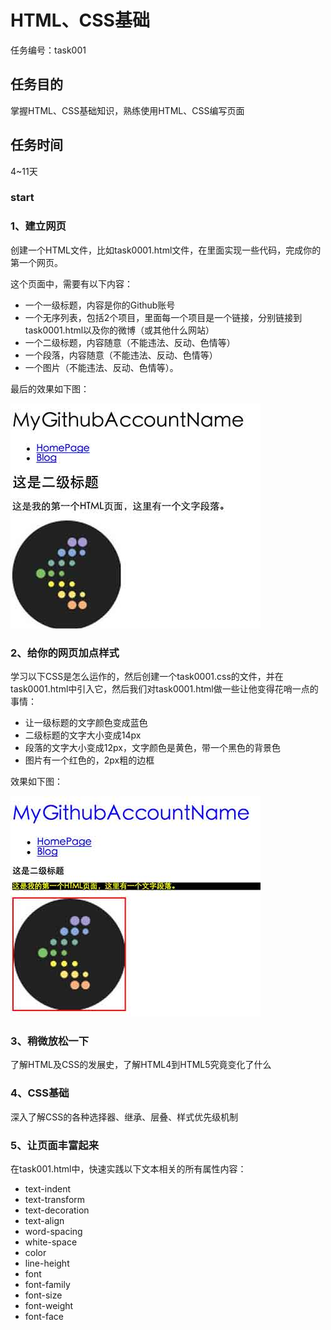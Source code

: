 # HTML、CSS基础
任务编号：task001

## 任务目的
掌握HTML、CSS基础知识，熟练使用HTML、CSS编写页面

## 任务时间
4~11天

### start
### 1、建立网页
创建一个HTML文件，比如task0001.html文件，在里面实现一些代码，完成你的第一个网页。

这个页面中，需要有以下内容：

+ 一个一级标题，内容是你的Github账号
+ 一个无序列表，包括2个项目，里面每一个项目是一个链接，分别链接到task0001.html以及你的微博（或其他什么网站）
+ 一个二级标题，内容随意（不能违法、反动、色情等）
+ 一个段落，内容随意（不能违法、反动、色情等）
+ 一个图片（不能违法、反动、色情等）。

最后的效果如下图：

![task001_1](https://github.com/baidu-ife/ife/blob/master/2015_spring/task/task0001/img/task0001_1.jpg)

### 2、给你的网页加点样式
学习以下CSS是怎么运作的，然后创建一个task0001.css的文件，并在task0001.html中引入它，然后我们对task0001.html做一些让他变得花哨一点的事情：

+ 让一级标题的文字颜色变成蓝色
+ 二级标题的文字大小变成14px
+ 段落的文字大小变成12px，文字颜色是黄色，带一个黑色的背景色
+ 图片有一个红色的，2px粗的边框

效果如下图：

![task001_2](https://github.com/baidu-ife/ife/blob/master/2015_spring/task/task0001/img/task0001_2.jpg)

### 3、稍微放松一下
了解HTML及CSS的发展史，了解HTML4到HTML5究竟变化了什么

### 4、CSS基础
深入了解CSS的各种选择器、继承、层叠、样式优先级机制

### 5、让页面丰富起来
在task001.html中，快速实践以下文本相关的所有属性内容：

+ text-indent
+ text-transform
+ text-decoration
+ text-align
+ word-spacing
+ white-space
+ color
+ line-height
+ font
+ font-family
+ font-size
+ font-weight
+ font-face
